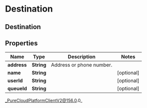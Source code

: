 # Destination

## Destination

## Properties

|Name | Type | Description | Notes|
|------------ | ------------- | ------------- | -------------|
| **address** | **String** | Address or phone number. | |
| **name** | **String** |  | [optional] |
| **userId** | **String** |  | [optional] |
| **queueId** | **String** |  | [optional] |



_PureCloudPlatformClientV2@156.0.0_
